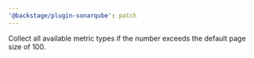 ```yaml
---
'@backstage/plugin-sonarqube': patch
---
```


Collect all available metric types if the number exceeds the default page size of 100.
